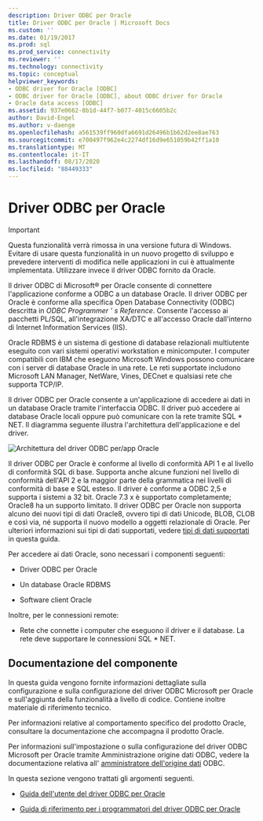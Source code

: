 ```yaml
---
description: Driver ODBC per Oracle
title: Driver ODBC per Oracle | Microsoft Docs
ms.custom: ''
ms.date: 01/19/2017
ms.prod: sql
ms.prod_service: connectivity
ms.reviewer: ''
ms.technology: connectivity
ms.topic: conceptual
helpviewer_keywords:
- ODBC driver for Oracle [ODBC]
- ODBC driver for Oracle [ODBC], about ODBC driver for Oracle
- Oracle data access [ODBC]
ms.assetid: 937e0662-8b1d-44f7-b077-4015c6605b2c
author: David-Engel
ms.author: v-daenge
ms.openlocfilehash: a561539ff960dfa6691d26496b1b62d2ee8ae763
ms.sourcegitcommit: e700497f962e4c2274df16d9e651059b42ff1a10
ms.translationtype: MT
ms.contentlocale: it-IT
ms.lasthandoff: 08/17/2020
ms.locfileid: "88449333"
---
```

# <a name="odbc-driver-for-oracle"></a>Driver ODBC per Oracle
> [!IMPORTANT]  
>  Questa funzionalità verrà rimossa in una versione futura di Windows. Evitare di usare questa funzionalità in un nuovo progetto di sviluppo e prevedere interventi di modifica nelle applicazioni in cui è attualmente implementata. Utilizzare invece il driver ODBC fornito da Oracle.  
  
 Il driver ODBC di Microsoft® per Oracle consente di connettere l'applicazione conforme a ODBC a un database Oracle. Il driver ODBC per Oracle è conforme alla specifica Open Database Connectivity (ODBC) descritta in *ODBC Programmer ' s Reference*. Consente l'accesso ai pacchetti PL/SQL, all'integrazione XA/DTC e all'accesso Oracle dall'interno di Internet Information Services (IIS).  
  
 Oracle RDBMS è un sistema di gestione di database relazionali multiutente eseguito con vari sistemi operativi workstation e minicomputer. I computer compatibili con IBM che eseguono Microsoft Windows possono comunicare con i server di database Oracle in una rete. Le reti supportate includono Microsoft LAN Manager, NetWare, Vines, DECnet e qualsiasi rete che supporta TCP/IP.  
  
 Il driver ODBC per Oracle consente a un'applicazione di accedere ai dati in un database Oracle tramite l'interfaccia ODBC. Il driver può accedere ai database Oracle locali oppure può comunicare con la rete tramite SQL * NET. Il diagramma seguente illustra l'architettura dell'applicazione e del driver.  
  
 ![Architettura del driver ODBC per&#47;app Oracle](../../odbc/microsoft/media/orcdrvsdkarch.gif "OrcDrvSDKArch")  
  
 Il driver ODBC per Oracle è conforme al livello di conformità API 1 e al livello di conformità SQL di base. Supporta anche alcune funzioni nel livello di conformità dell'API 2 e la maggior parte della grammatica nei livelli di conformità di base e SQL esteso. Il driver è conforme a ODBC 2,5 e supporta i sistemi a 32 bit. Oracle 7.3 x è supportato completamente; Oracle8 ha un supporto limitato. Il driver ODBC per Oracle non supporta alcuno dei nuovi tipi di dati Oracle8, ovvero tipi di dati Unicode, BLOB, CLOB e così via, né supporta il nuovo modello a oggetti relazionale di Oracle. Per ulteriori informazioni sui tipi di dati supportati, vedere [tipi di dati supportati](../../odbc/microsoft/supported-data-types-odbc-driver-for-oracle.md) in questa guida.  
  
 Per accedere ai dati Oracle, sono necessari i componenti seguenti:  
  
-   Driver ODBC per Oracle  
  
-   Un database Oracle RDBMS  
  
-   Software client Oracle  
  
 Inoltre, per le connessioni remote:  
  
-   Rete che connette i computer che eseguono il driver e il database. La rete deve supportare le connessioni SQL * NET.  
  
## <a name="component-documentation"></a>Documentazione del componente  
 In questa guida vengono fornite informazioni dettagliate sulla configurazione e sulla configurazione del driver ODBC Microsoft per Oracle e sull'aggiunta della funzionalità a livello di codice. Contiene inoltre materiale di riferimento tecnico.  
  
 Per informazioni relative al comportamento specifico del prodotto Oracle, consultare la documentazione che accompagna il prodotto Oracle.  
  
 Per informazioni sull'impostazione o sulla configurazione del driver ODBC Microsoft per Oracle tramite Amministrazione origine dati ODBC, vedere la documentazione relativa all' [amministratore dell'origine dati](../../odbc/admin/odbc-data-source-administrator.md) ODBC.  
  
 In questa sezione vengono trattati gli argomenti seguenti.  
  
-   [Guida dell'utente del driver ODBC per Oracle](../../odbc/microsoft/odbc-driver-for-oracle-user-s-guide.md)  
  
-   [Guida di riferimento per i programmatori del driver ODBC per Oracle](../../odbc/microsoft/odbc-driver-for-oracle-programmer-s-reference.md)

